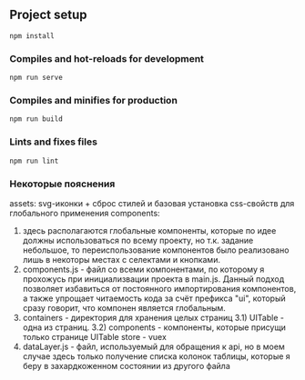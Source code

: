 ## Project setup
```
npm install
```

### Compiles and hot-reloads for development
```
npm run serve
```

### Compiles and minifies for production
```
npm run build
```

### Lints and fixes files
```
npm run lint
```
### Некоторые пояснения
assets: svg-иконки + сброс стилей и базовая установка css-свойств для глобального применения
components: 
1) здесь располагаются глобальные компоненты, которые по идее должны использоваться по всему проекту, но т.к. задание небольшое, то переиспользование компонентов было реализовано лишь в некоторы местах с селектами и кнопками.
2) components.js - файл со всеми компонентами, по которому я прохожусь при инициализвации проекта в main.js. Данный подход позволяет избавиться от постоянного импортирования компонентов, а также упрощает читаемость кода за счёт префикса "ui", который сразу говорит, что компонен является глобальным.
3) containers - директория для хранения целых страниц
3.1) UITable - одна из страниц.
3.2) components - компоненты, которые присущи только странице UITable
     store - vuex
4) dataLayer.js - файл, используемый для обращения к api, но в моем случае здесь только получение списка колонок таблицы, которые я беру в захардкоженном состоянии из другого файла
